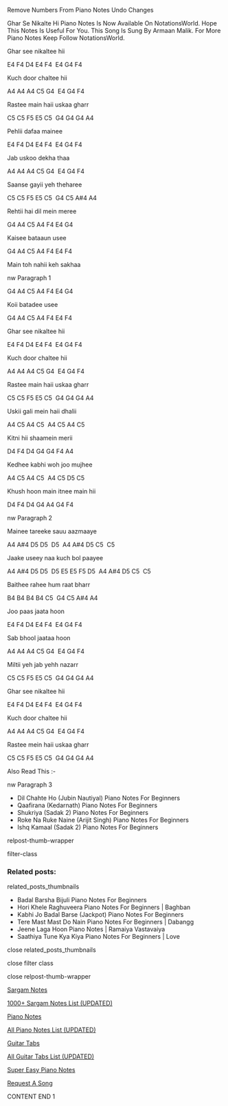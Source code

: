 
Remove Numbers From Piano Notes
Undo Changes

Ghar Se Nikalte Hi Piano Notes Is Now Available On NotationsWorld. Hope This Notes Is Useful For You. This Song Is Sung By Armaan Malik. For More Piano Notes Keep Follow NotationsWorld.

Ghar see nikaltee hii

E4 F4 D4 E4 F4  E4 G4 F4

Kuch door chaltee hii

A4 A4 A4 C5 G4  E4 G4 F4

Rastee main haii uskaa gharr

C5 C5 F5 E5 C5  G4 G4 G4 A4

Pehlii dafaa mainee

E4 F4 D4 E4 F4  E4 G4 F4

Jab uskoo dekha thaa

A4 A4 A4 C5 G4  E4 G4 F4

Saanse gayii yeh theharee

C5 C5 F5 E5 C5  G4 C5 A#4 A4

Rehtii hai dil mein meree

G4 A4 C5 A4 F4 E4 G4

Kaisee bataaun usee

G4 A4 C5 A4 F4 E4 F4

Main toh nahii keh sakhaa

nw Paragraph 1

G4 A4 C5 A4 F4 E4 G4

Koii batadee usee

G4 A4 C5 A4 F4 E4 F4

Ghar see nikaltee hii

E4 F4 D4 E4 F4  E4 G4 F4

Kuch door chaltee hii

A4 A4 A4 C5 G4  E4 G4 F4

Rastee main haii uskaa gharr

C5 C5 F5 E5 C5  G4 G4 G4 A4

Uskii gali mein haii dhalii

A4 C5 A4 C5  A4 C5 A4 C5

Kitni hii shaamein merii

D4 F4 D4 G4 G4 F4 A4

Kedhee kabhi woh joo mujhee

A4 C5 A4 C5  A4 C5 D5 C5

Khush hoon main itnee main hii

D4 F4 D4 G4 A4 G4 F4

nw Paragraph 2

Mainee tareeke sauu aazmaaye

A4 A#4 D5 D5  D5  A4 A#4 D5 C5  C5

Jaake useey naa kuch bol paayee

A4 A#4 D5 D5  D5 E5 E5 F5 D5  A4 A#4 D5 C5  C5

Baithee rahee hum raat bharr

B4 B4 B4 B4 C5  G4 C5 A#4 A4

Joo paas jaata hoon

E4 F4 D4 E4 F4  E4 G4 F4

Sab bhool jaataa hoon

A4 A4 A4 C5 G4  E4 G4 F4

Miltii yeh jab yehh nazarr

C5 C5 F5 E5 C5  G4 G4 G4 A4

Ghar see nikaltee hii

E4 F4 D4 E4 F4  E4 G4 F4

Kuch door chaltee hii

A4 A4 A4 C5 G4  E4 G4 F4

Rastee mein haii uskaa gharr

C5 C5 F5 E5 C5  G4 G4 G4 A4

Also Read This :-

nw Paragraph 3

* Dil Chahte Ho (Jubin Nautiyal) Piano Notes For Beginners
* Qaafirana (Kedarnath) Piano Notes For Beginners
* Shukriya (Sadak 2) Piano Notes For Beginners
* Roke Na Ruke Naine (Arijit Singh) Piano Notes For Beginners
* Ishq Kamaal (Sadak 2) Piano Notes For Beginners

relpost-thumb-wrapper

filter-class

### Related posts:

related_posts_thumbnails

* Badal Barsha Bijuli Piano Notes For Beginners
* Hori Khele Raghuveera Piano Notes For Beginners | Baghban
* Kabhi Jo Badal Barse (Jackpot) Piano Notes For Beginners
* Tere Mast Mast Do Nain Piano Notes For Beginners | Dabangg
* Jeene Laga Hoon Piano Notes | Ramaiya Vastavaiya
* Saathiya Tune Kya Kiya Piano Notes For Beginners | Love

close related_posts_thumbnails

close filter class

close relpost-thumb-wrapper

[Sargam Notes](https://www.notationsworld.com/sargam-notes.html)

[1000+ Sargam Notes List (UPDATED)](https://www.notationsworld.com/all-songs-list-sargam-notes.html)

[Piano Notes](https://www.notationsworld.com/piano-notes.html)

[All Piano Notes List (UPDATED)](https://www.notationsworld.com/all-songs-list-piano-notes.html)

[Guitar Tabs](https://www.notationsworld.com/guitar-tabs.html)

[All Guitar Tabs List (UPDATED)](https://www.notationsworld.com/all-songs-list-guitar-tabs.html)

[Super Easy Piano Notes](https://studywall.in/)

[Request A Song](https://www.notationsworld.com/request-a-song.html)

CONTENT END 1

